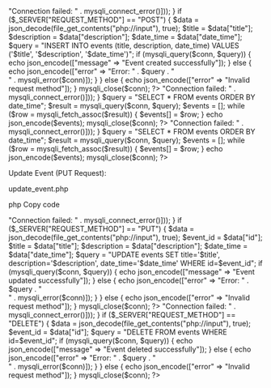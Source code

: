 <?php
header("Content-Type: application/json");

$conn = mysqli_connect("localhost", "your_username", "your_password", "event_management");

if (!$conn) {
    die(json_encode(["error" => "Connection failed: " . mysqli_connect_error()]));
}

if ($_SERVER["REQUEST_METHOD"] == "POST") {
    $data = json_decode(file_get_contents("php://input"), true);

    $title = $data["title"];
    $description = $data["description"];
    $date_time = $data["date_time"];

    $query = "INSERT INTO events (title, description, date_time) VALUES ('$title', '$description', '$date_time')";

    if (mysqli_query($conn, $query)) {
        echo json_encode(["message" => "Event created successfully"]);
    } else {
        echo json_encode(["error" => "Error: " . $query . "<br>" . mysqli_error($conn)]);
    }
} else {
    echo json_encode(["error" => "Invalid request method"]);
}

mysqli_close($conn);
?>
<?php
header("Content-Type: application/json");

$conn = mysqli_connect("localhost", "your_username", "your_password", "event_management");

if (!$conn) {
    die(json_encode(["error" => "Connection failed: " . mysqli_connect_error()]));
}

$query = "SELECT * FROM events ORDER BY date_time";
$result = mysqli_query($conn, $query);

$events = [];
while ($row = mysqli_fetch_assoc($result)) {
    $events[] = $row;
}

echo json_encode($events);

mysqli_close($conn);
?>
<?php
header("Content-Type: application/json");

$conn = mysqli_connect("localhost", "your_username", "your_password", "event_management");

if (!$conn) {
    die(json_encode(["error" => "Connection failed: " . mysqli_connect_error()]));
}

$query = "SELECT * FROM events ORDER BY date_time";
$result = mysqli_query($conn, $query);

$events = [];
while ($row = mysqli_fetch_assoc($result)) {
    $events[] = $row;
}

echo json_encode($events);

mysqli_close($conn);
?>
Update Event (PUT Request):

update_event.php

php
Copy code
<?php
header("Content-Type: application/json");

$conn = mysqli_connect("localhost", "your_username", "your_password", "event_management");

if (!$conn) {
    die(json_encode(["error" => "Connection failed: " . mysqli_connect_error()]));
}

if ($_SERVER["REQUEST_METHOD"] == "PUT") {
    $data = json_decode(file_get_contents("php://input"), true);

    $event_id = $data["id"];
    $title = $data["title"];
    $description = $data["description"];
    $date_time = $data["date_time"];

    $query = "UPDATE events SET title='$title', description='$description', date_time='$date_time' WHERE id=$event_id";

    if (mysqli_query($conn, $query)) {
        echo json_encode(["message" => "Event updated successfully"]);
    } else {
        echo json_encode(["error" => "Error: " . $query . "<br>" . mysqli_error($conn)]);
    }
} else {
    echo json_encode(["error" => "Invalid request method"]);
}

mysqli_close($conn);
?>
<?php
header("Content-Type: application/json");

$conn = mysqli_connect("localhost", "your_username", "your_password", "event_management");

if (!$conn) {
    die(json_encode(["error" => "Connection failed: " . mysqli_connect_error()]));
}

if ($_SERVER["REQUEST_METHOD"] == "DELETE") {
    $data = json_decode(file_get_contents("php://input"), true);

    $event_id = $data["id"];

    $query = "DELETE FROM events WHERE id=$event_id";

    if (mysqli_query($conn, $query)) {
        echo json_encode(["message" => "Event deleted successfully"]);
    } else {
        echo json_encode(["error" => "Error: " . $query . "<br>" . mysqli_error($conn)]);
    }
} else {
    echo json_encode(["error" => "Invalid request method"]);
}

mysqli_close($conn);
?>
